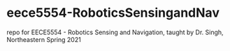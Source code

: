 # eece5554-RoboticsSensingandNav
repo for EECE5554 - Robotics Sensing and Navigation, taught by Dr. Singh, Northeastern Spring 2021
